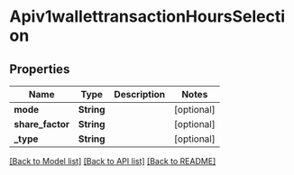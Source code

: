 # Apiv1wallettransactionHoursSelection

## Properties
Name | Type | Description | Notes
------------ | ------------- | ------------- | -------------
**mode** | **String** |  | [optional] 
**share_factor** | **String** |  | [optional] 
**_type** | **String** |  | [optional] 

[[Back to Model list]](../README.md#documentation-for-models) [[Back to API list]](../README.md#documentation-for-api-endpoints) [[Back to README]](../README.md)


